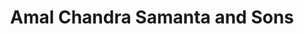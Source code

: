 ---
title: "Amal Chandra Samanta and Sons"
url: /raina/amal-chandra-samanta-and-sons/
shop: Kleidung
---